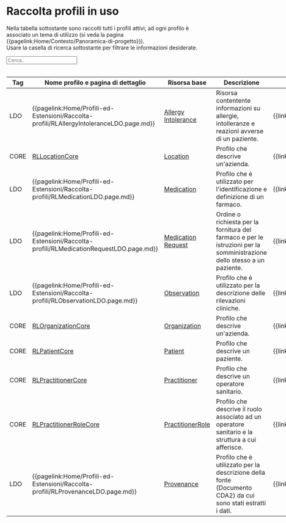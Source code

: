 <html>
  <head>
    <script src="https://ajax.googleapis.com/ajax/libs/jquery/3.6.0/jquery.min.js"></script>
    <script>
      $(document).ready(function () {
        $("#myInput").on("keyup", function () {
          var value = $(this).val().toLowerCase();
          $("#myTable tr").filter(function () {
            $(this).toggle($(this).text().toLowerCase().indexOf(value) > -1);
          });
        });
      });
    </script>
  </head>
  <body>
    <h1>Raccolta profili in uso</h1>
    <div>
      <p>
        Nella tabella sottostante sono raccolti tutti i profili attivi; ad ogni
        profilo è associato un tema di utilizzo (si veda la pagina
        {{pagelink:Home/Contesto/Panoramica-di-progetto}}).
        <br />
        Usare la casella di ricerca sottostante per filtrare le informazioni
        desiderate.
      </p>
      <input id="myInput" type="text" placeholder="Cerca.." />
    </div>
    <br />
    <table style="width: fit-content">
      <thead>
        <tr>
          <th>Tag</th>
          <th>Nome profilo e pagina di dettaglio</th>
          <th>Risorsa base</th>
          <th>Descrizione</th>
          <th>Link Simplifier</th>
        </tr>
      </thead>
      <tbody id="myTable">
        <tr>
          <td>LDO</td>
          <td>
            {{pagelink:Home/Profili-ed-Estensioni/Raccolta-profili/RLAllergyIntoleranceLDO.page.md}}
          </td>
          <td>
            <a href="https://hl7.org/fhir/r4/allergyintolerance.html">Allergy Intolerance</a>
          </td>
          <td>
            Risorsa contentente informazioni su allergie, intolleranze e reazioni avverse di un paziente. 
          </td>
          <td>
            {{link:https://fhir.siss.regione.lombardia.it/StructureDefinition/RLAllergyIntoleranceLDO}}
          </td>
        </tr>
        <tr>
          <td>CORE</td>
          <td>
            <a href=https://simplifier.net/guide/ig-core/Home/Profili-ed-Estensioni/Raccolta-profili/RLLocationCore.page.md?version=current>
            RLLocationCore
            </a>
          </td>
          <td>
            <a href="https://hl7.org/fhir/R4/location.html">Location</a>
          </td>
          <td>
             Profilo che descrive un'azienda.
          </td>
          <td>
            {{link:https://fhir.siss.regione.lombardia.it/StructureDefinition/RLLocationCore}}
          </td>
        </tr>
        <tr>
          <td>LDO</td>
          <td>
            {{pagelink:Home/Profili-ed-Estensioni/Raccolta-profili/RLMedicationLDO.page.md}}
          </td>
          <td>
            <a href="http://hl7.org/fhir/R4/medication.html">Medication</a>
          </td>
          <td>
            Profilo che è utilizzato per l'identificazione e definizione di un farmaco. 
          </td>
          <td>
            {{link:https://fhir.siss.regione.lombardia.it/StructureDefinition/RLMedicationLDO}}
          </td>
        </tr>
        <tr>
          <td>LDO</td>
          <td>
            {{pagelink:Home/Profili-ed-Estensioni/Raccolta-profili/RLMedicationRequestLDO.page.md}}
          </td>
          <td>
            <a href="https://hl7.org/fhir/R4/medicationrequest.html">Medication Request</a>
          </td>
          <td>
             Ordine o richiesta per la fornitura del farmaco e per le istruzioni per la somministrazione dello stesso a un paziente.
          </td>
          <td>
            {{link:https://fhir.siss.regione.lombardia.it/StructureDefinition/RLMedicationRequestLDO}}
          </td>
        </tr>
        <tr>
          <td>LDO</td>
          <td>
            {{pagelink:Home/Profili-ed-Estensioni/Raccolta-profili/RLObservationLDO.page.md}}
          </td>
          <td>
            <a href="https://hl7.org/fhir/R4/observation.html">Observation</a>
          </td>
          <td>
            Profilo che è utilizzato per la descrizione delle rilevazioni cliniche.
          </td>
          <td>
            {{link:https://fhir.siss.regione.lombardia.it/StructureDefinition/RLObservationLDO}}
          </td>
        </tr>
        <tr>
          <td>CORE</td>
          <td>
            <a href=https://simplifier.net/guide/ig-core/Home/Profili-ed-Estensioni/Raccolta-profili/RLOrganizationCore.page.md?version=current>
            RLOrganizationCore
            </a>
          </td>
          <td>
            <a href="https://hl7.org/fhir/R4/organization.html">Organization</a>
          </td>
          <td>
             Profilo che descrive un'azienda.
          </td>
          <td>
            {{link:https://fhir.siss.regione.lombardia.it/StructureDefinition/RLOrganizationCore}}
          </td>
        </tr>
        <tr>
          <td>CORE</td>
          <td>
            <a href=https://simplifier.net/guide/ig-core/Home/Profili-ed-Estensioni/Raccolta-profili/RLPatientCore.page.md?version=current>
            RLPatientCore
            </a>
          </td>
          <td>
            <a href="https://hl7.org/fhir/R4/patient.html">Patient</a>
          </td>
          <td>
             Profilo che descrive un paziente.
          </td>
          <td>
            {{link:https://fhir.siss.regione.lombardia.it/StructureDefinition/RLPatientCore}}
          </td>
        </tr>
        <tr>
          <td>CORE</td>
          <td>
            <a href=https://simplifier.net/guide/ig-core/Home/Profili-ed-Estensioni/Raccolta-profili/RLPractitionerCore.page.md?version=current>
            RLPractitionerCore
            </a>
          </td>
          <td>
            <a href="https://hl7.org/fhir/R4/practitioner.html">Practitioner</a>
          </td>
          <td>
             Profilo che descrive un operatore sanitario.
          </td>
          <td>
            {{link:https://fhir.siss.regione.lombardia.it/StructureDefinition/RLPractitionerCore}}
          </td>
        </tr>
        <tr>
          <td>CORE</td>
          <td>
            <a href=https://simplifier.net/guide/ig-core/Home/Profili-ed-Estensioni/Raccolta-profili/RLPractitionerRoleCore.page.md?version=current>
            RLPractitionerRoleCore
            </a>
          </td>
          <td>
            <a href="https://hl7.org/fhir/R4/practitionerrole.html">PractitionerRole</a>
          </td>
          <td>
             Profilo che descrive il ruolo associato ad un operatore sanitario e la struttura a cui afferisce.
          </td>
          <td>
            {{link:https://fhir.siss.regione.lombardia.it/StructureDefinition/RLPractitionerRoleCore}}
          </td>
        </tr>
        <tr>
          <td>LDO</td>
          <td>
            {{pagelink:Home/Profili-ed-Estensioni/Raccolta-profili/RLProvenanceLDO.page.md}}
          </td>
          <td>
            <a href="https://hl7.org/fhir/R4/provenance.html">Provenance</a>
          </td>
          <td>
            Profilo che è utilizzato per la descrizione della fonte (Documento CDA2) da cui sono stati estratti i dati.
          </td>
          <td>
            {{link:https://fhir.siss.regione.lombardia.it/StructureDefinition/RLProvenanceLDO}}
          </td>
        </tr>
      </tbody>
    </table>
  </body>
</html>
